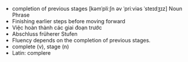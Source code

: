- completion of previous stages [kəmˈpliːʃn əv ˈpriːviəs ˈsteɪdʒɪz] Noun Phrase  
- Finishing earlier steps before moving forward  
- Việc hoàn thành các giai đoạn trước  
- Abschluss früherer Stufen  
- Fluency depends on the completion of previous stages.  
- complete (v), stage (n)  
- Latin: complere